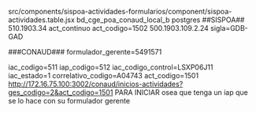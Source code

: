 src/components/sispoa-actividades-formularios/component/sispoa-actividades.table.jsx
bd_cge_poa_conaud_local_b
postgres
##SISPOA##
510.1903.34
act_continuo
act_codigo=1502
500.1903.109.2.24
sigla=GDB-GAD

###CONAUD###
formulador_gerente=5491571

iac_codigo=511
iap_codigo=512
iac_codigo_control=LSXP06J11
iac_estado=1
correlativo_codigo=A04743
act_codigo=1501
http://172.16.75.100:3002/conaud/inicios-actividades?ges_codigo=2&act_codigo=1501
PARA INICIAR osea que tenga un iap que se lo hace con su formulador gerente


